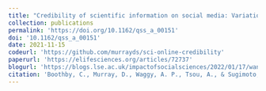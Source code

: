 ```yaml
---
title: "Credibility of scientific information on social media: Variation by platform, genre and presence of formal credibility cues"
collection: publications
permalink: 'https://doi.org/10.1162/qss_a_00151'
doi: '10.1162/qss_a_00151'
date: 2021-11-15
codeurl: 'https://github.com/murrayds/sci-online-credibility'
paperurl: 'https://elifesciences.org/articles/72737'
blogurl: 'https://blogs.lse.ac.uk/impactofsocialsciences/2022/01/17/want-to-make-your-research-credible-online-image-matters/'
citation: 'Boothby, C., Murray, D., Waggy, A. P., Tsou, A., & Sugimoto, C. R. (2021). Quantitative Science Studies, 2(3), 845–863.'
---
```

